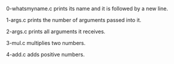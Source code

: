 0-whatsmyname.c prints its name and it is followed by a new line.

1-args.c prints the number of arguments passed into it.

2-args.c prints all arguments it receives.

3-mul.c multiplies two numbers.

4-add.c adds positive numbers.
